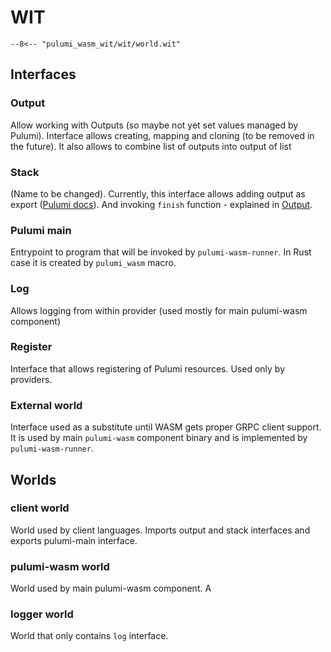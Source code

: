 # WIT

``` title="world.wit"
--8<-- "pulumi_wasm_wit/wit/world.wit"
```

## Interfaces

### Output

Allow working with Outputs (so maybe not yet set values managed by Pulumi). Interface allows creating, mapping and cloning (to be removed in the future).
It also allows to combine list of outputs into output of list

### Stack

(Name to be changed). Currently, this interface allows adding output as export ([Pulumi docs](https://www.pulumi.com/tutorials/building-with-pulumi/stack-outputs/)).
And invoking `finish` function - explained in [Output](Output.md/#mapping).

### Pulumi main

Entrypoint to program that will be invoked by `pulumi-wasm-runner`.
In Rust case it is created by `pulumi_wasm` macro.

### Log

Allows logging from within provider (used mostly for main pulumi-wasm component)

### Register

Interface that allows registering of Pulumi resources. Used only by providers.

### External world

Interface used as a substitute until WASM gets proper GRPC client support. 
It is used by main `pulumi-wasm` component binary and is implemented by `pulumi-wasm-runner`.

## Worlds

### client world

World used by client languages. Imports output and stack interfaces and exports pulumi-main interface.

### pulumi-wasm world

World used by main pulumi-wasm component. A

### logger world

World that only contains `log` interface.